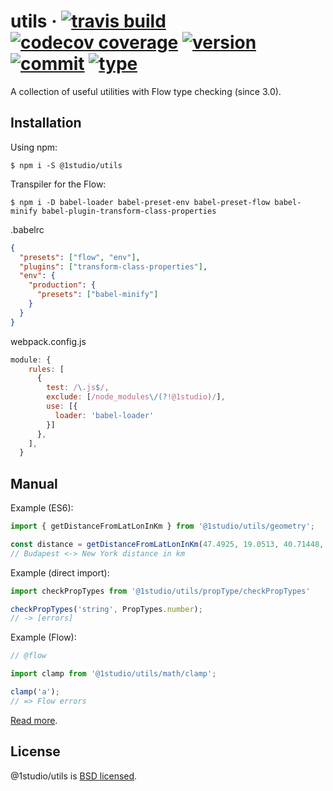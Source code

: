 # utils &middot; [![travis build](https://img.shields.io/travis/roberto404/utils.svg)](https://travis-ci.org/roberto404/utils) [![codecov coverage](https://img.shields.io/codecov/c/github/roberto404/utils.svg)](https://codecov.io/gh/roberto404/utils) [![version](https://img.shields.io/npm/v/@1studio/utils.svg)](http://npm.im/@1studio/utils) [![commit](https://img.shields.io/badge/commitizen-friendly-brightgreen.svg)](http://commitizen.github.io/cz-cli/) [![type](https://img.shields.io/badge/type%20checking-flow-yellow.svg)](https://flow.org/)

A collection of useful utilities with Flow type checking (since 3.0).

## Installation

Using npm:
```shell
$ npm i -S @1studio/utils
```
Transpiler for the Flow:
```shell
$ npm i -D babel-loader babel-preset-env babel-preset-flow babel-minify babel-plugin-transform-class-properties
```
.babelrc
```json
{
  "presets": ["flow", "env"],
  "plugins": ["transform-class-properties"],
  "env": {
    "production": {
      "presets": ["babel-minify"]
    }
  }
}
```
webpack.config.js
```javascript
module: {
    rules: [
      {
        test: /\.js$/,
        exclude: [/node_modules\/(?!@1studio)/],
        use: [{
          loader: 'babel-loader'
        }]
      },
    ],
  }
```


## Manual

Example (ES6):
```javascript
import { getDistanceFromLatLonInKm } from '@1studio/utils/geometry';

const distance = getDistanceFromLatLonInKm(47.4925, 19.0513, 40.71448, -74.00598);
// Budapest <-> New York distance in km
```

Example (direct import):
```javascript
import checkPropTypes from '@1studio/utils/propType/checkPropTypes'

checkPropTypes('string', PropTypes.number);
// -> [errors]
```


Example (Flow):
```javascript
// @flow

import clamp from '@1studio/utils/math/clamp';

clamp('a');
// => Flow errors
```

[Read more](./MANUAL.md).

## License

@1studio/utils is [BSD licensed](./LICENSE).
